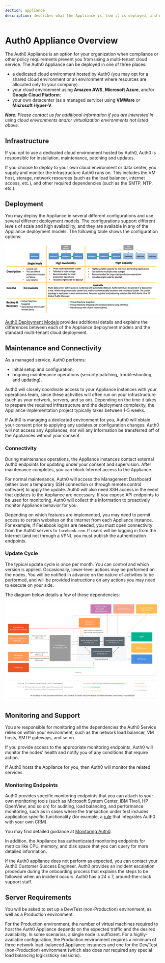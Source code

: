 ```yaml
---
section: appliance
description: describes what the Appliance is, how it is deployed, and what its features and requirements are
---
```


# Auth0 Appliance Overview

The Auth0 Appliance is an option for your organization when compliance or other policy requirements prevent you from using a multi-tenant cloud service. The Auth0 Appliance can be deployed in one of three places:

* a dedicated cloud environment hosted by Auth0 (you may opt for a shared cloud environment or an environment where resources are allocated only to your company).
* your cloud environment using **Amazon AWS**, **Microsoft Azure**, and/or **Google Cloud Platform**;
* your own datacenter (as a managed service) using **VMWare** or **Microsoft Hyper-V**.

*__Note__: Please contact us for additional information if you are interested in using cloud environments and/or virtualization environments not listed above.*

## Infrastructure

If you opt to use a dedicated cloud environment hosted by Auth0, Auth0 is responsible for installation, maintenance, patching and updates.

If you choose to deploy to your own cloud environment or data center, you supply and monitor the infrastructure Auth0 runs on. This includes the VM host, storage, network resources (such as the load balancer, internet access, etc.), and other required dependencies (such as the SMTP, NTP, etc.).

## Deployment

You may deploy the Appliance in several different configurations and use several different deployment models. The configurations support different levels of scale and high availability, and they are available in any of the Appliance deployment models. The following table shows the configuration options:

![](/media/articles/appliance/ha-options.png)

[Auth0 Deployment Models](/deployment) provides additional details and explains the differences between each of the Appliance deployment models and the standard multi-tenant cloud deployment.

## Maintenance and Connectivity

As a managed service, Auth0 performs:

* initial setup and configuration;
*  ongoing maintenance operations (security patching, troubleshooting, and updating).

Auth0 will closely coordinate access to your Appliance instances with your operations team, since these activities will often run on your infrastructure (such as your network, servers, and so on). Depending on the time it takes to prepare the required infrastructure and the deployment complexity, the Appliance implementation project typically takes between 1-5 weeks.

If Auth0 is managing a dedicated environment for you, Auth0 will obtain your consent prior to applying any updates or configuration changes. Auth0 will not access any Appliances, nor will any information be transferred off of the Appliances without your consent.

### Connectivity

During maintenance operations, the Appliance instances contact external Auth0 endpoints for updating under your consent and supervision. After maintenance completes, you can block Internet access to the Appliance.

For normal maintenance, Auth0 will access the Management Dashboard (either over a temporary SSH connection or through remote control software) to apply the update. Auth0 will also need SSH access in the event that updates to the Appliance are necessary. If you expose API endpoints to be used for monitoring, Auth0 will collect this information to proactively monitor Appliance behavior for you.

Depending on which features are implemented, you may need to permit access to certain websites on the Internet from each Appliance instance. For example, if Facebook logins are needed, you must open connectivity from the Auth0 servers to `facebook.com`. If users will be logging in from the Internet (and not through a VPN), you must publish the authentication endpoints.

### Update Cycle

The typical update cycle is once per month. You can control and which version is applied. Occasionally, lower-level actions may be performed on the nodes. You will be notified in advance on the nature of activities to be performed, and will be provided instructions on any actions you may need to execute on your side.

The diagram below details a few of these dependencies:

![](/media/articles/appliance/overview.png)

## Monitoring and Support

You are responsible for monitoring all the dependencies the Auth0 Service relies on within your environment, such as the network load balancer, VM hosts, SMTP gateways, and so on.

If you provide access to the appropriate monitoring endpoints, Auth0 will monitor the nodes' health and notify you of any conditions that require action.

If Auth0 hosts the Appliance for you, then Auth0 will monitor the related services.

### Monitoring Endpoints
Auth0 provides specific monitoring endpoints that you can attach to your own monitoring tools (such as Microsoft System Center, IBM Tivoli, HP OpenView, and so on) for auditing, load balancing, and performance monitoring, such as in cases where the transaction under test includes application specific functionality (for example, a [rule](/rules) that integrates Auth0 with your own CRM).

You may find detailed guidance at [Monitoring Auth0](/monitoring).

In addition, the Appliance has authenticated monitoring endpoints for metrics like CPU, memory, and disk space that you can query for more detailed information.

If the Auth0 appliance does not perform as expected, you can contact your Auth0 Customer Success Engineer. Auth0 provides an incident escalation procedure during the onboarding process that explains the steps to be followed when an incident occurs. Auth0 has a 24 x 7, around-the-clock support staff.

## Server Requirements

You will be asked to set up a Dev/Test (non-Production) environment, as well as a Production environment.

For the Production environment, the number of virtual machines required to host the Auth0 Appliance depends on the expected traffic and the desired availability. In some scenarios, a single node is sufficient. For a highly-available configuration, the Production environment requires a minimum of three network load-balanced Appliance instances and one for the Dev/Test (non-Production) environment (which also does *not* required any special load balancing logic/sticky sessions).

